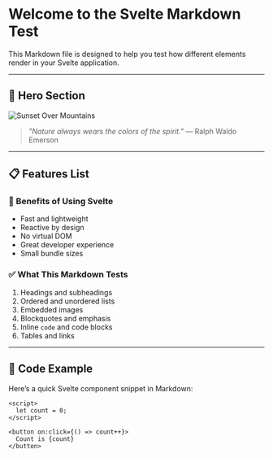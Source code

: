 # Welcome to the Svelte Markdown Test

This Markdown file is designed to help you test how different elements render in your Svelte application.

---

## 🌄 Hero Section

![Sunset Over Mountains](https://images.unsplash.com/photo-1506744038136-46273834b3fb?auto=format&fit=crop&w=800&q=60)

> *"Nature always wears the colors of the spirit."* — Ralph Waldo Emerson

---

## 📋 Features List

### 🚀 Benefits of Using Svelte

- Fast and lightweight
- Reactive by design
- No virtual DOM
- Great developer experience
- Small bundle sizes

### ✅ What This Markdown Tests

1. Headings and subheadings
2. Ordered and unordered lists
3. Embedded images
4. Blockquotes and emphasis
5. Inline `code` and code blocks
6. Tables and links

---

## 🔧 Code Example

Here’s a quick Svelte component snippet in Markdown:

```svelte
<script>
  let count = 0;
</script>

<button on:click={() => count++}>
  Count is {count}
</button>
